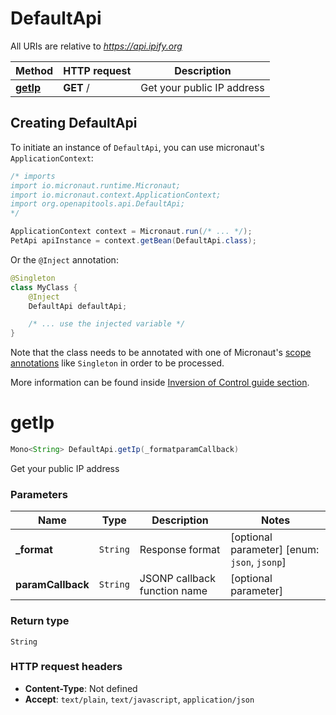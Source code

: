 # DefaultApi

All URIs are relative to *https://api.ipify.org*

| Method | HTTP request | Description |
|------------- | ------------- | -------------|
| [**getIp**](DefaultApi.md#getIp) | **GET** / | Get your public IP address |


## Creating DefaultApi

To initiate an instance of `DefaultApi`, you can use micronaut's `ApplicationContext`:
```java
/* imports
import io.micronaut.runtime.Micronaut;
import io.micronaut.context.ApplicationContext;
import org.openapitools.api.DefaultApi;
*/

ApplicationContext context = Micronaut.run(/* ... */);
PetApi apiInstance = context.getBean(DefaultApi.class);
```

Or the `@Inject` annotation:
```java
@Singleton
class MyClass {
    @Inject
    DefaultApi defaultApi;

    /* ... use the injected variable */
}
```
Note that the class needs to be annotated with one of Micronaut's [scope annotations](https://docs.micronaut.io/latest/guide/#scopes) like `Singleton` in order to be processed.

More information can be found inside [Inversion of Control guide section](https://docs.micronaut.io/latest/guide/#ioc).

<a id="getIp"></a>
# **getIp**
```java
Mono<String> DefaultApi.getIp(_formatparamCallback)
```

Get your public IP address

### Parameters
| Name | Type | Description  | Notes |
|------------- | ------------- | ------------- | -------------|
| **_format** | `String`| Response format | [optional parameter] [enum: `json`, `jsonp`] |
| **paramCallback** | `String`| JSONP callback function name | [optional parameter] |


### Return type
`String`



### HTTP request headers
 - **Content-Type**: Not defined
 - **Accept**: `text/plain`, `text/javascript`, `application/json`

